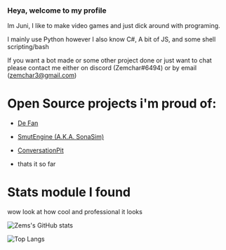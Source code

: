 ### Heya, welcome to my profile

Im Juni, I like to make video games and just dick around with programing.

I mainly use Python however I also know C#, A bit of JS, and some shell scripting/bash

If you want a bot made or some other project done or just want to chat please contact me either on discord (Zemchar#6494) or by email (zemchar3@gmail.com)

# Open Source projects i'm proud of:
- [De Fan](https://github.com/Zemchar/De-Fan) 
- [SmutEngine (A.K.A. SonaSim)](https://github.com/Zemchar/SmutEngine)
- [ConversationPit](https://github.com/Zemchar/ConversationPit)

- thats it so far

# Stats module I found

wow look at how cool and professional it looks 

![Zems's GitHub stats](https://github-readme-stats.vercel.app/api?username=Zemchar&show_icons=true&theme=chartreuse-dark&hide=stars,issues)

![Top Langs](https://github-readme-stats.vercel.app/api/top-langs/?username=Zemchar&theme=chartreuse-dark)
